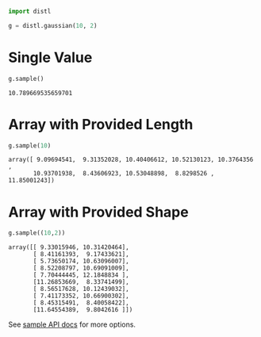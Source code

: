 ```python
import distl
```


```python
g = distl.gaussian(10, 2)
```

# Single Value


```python
g.sample()
```




    10.789669535659701



# Array with Provided Length


```python
g.sample(10)
```




    array([ 9.09694541,  9.31352028, 10.40406612, 10.52130123, 10.3764356 ,
           10.93701938,  8.43606923, 10.53048898,  8.8298526 , 11.85001243])



# Array with Provided Shape


```python
g.sample((10,2))
```




    array([[ 9.33015946, 10.31420464],
           [ 8.41161393,  9.17433621],
           [ 5.73650174, 10.63096007],
           [ 8.52208797, 10.69091009],
           [ 7.70444445, 12.1848834 ],
           [11.26853669,  8.33741499],
           [ 8.56517628, 10.12439032],
           [ 7.41173352, 10.66900302],
           [ 8.45315491,  8.40058422],
           [11.64554389,  9.8042616 ]])



See [sample API docs](../api/BaseDistribution.sample.md) for more options.
